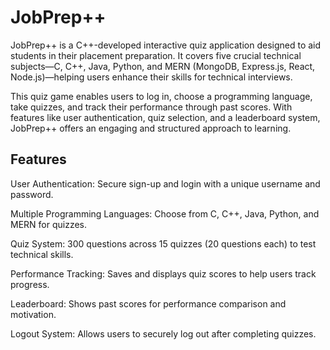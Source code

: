 # JobPrep++

JobPrep++ is a C++-developed interactive quiz application designed to aid students in their placement preparation. It covers five crucial technical subjects—C, C++, Java, Python, and MERN (MongoDB, Express.js, React, Node.js)—helping users enhance their skills for technical interviews.

This quiz game enables users to log in, choose a programming language, take quizzes, and track their performance through past scores. With features like user authentication, quiz selection, and a leaderboard system, JobPrep++ offers an engaging and structured approach to learning.

## Features

User Authentication: Secure sign-up and login with a unique username and password.

Multiple Programming Languages: Choose from C, C++, Java, Python, and MERN for quizzes.

Quiz System: 300 questions across 15 quizzes (20 questions each) to test technical skills.

Performance Tracking: Saves and displays quiz scores to help users track progress.

Leaderboard: Shows past scores for performance comparison and motivation.

Logout System: Allows users to securely log out after completing quizzes.
